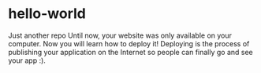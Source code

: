 # hello-world
Just another repo
Until now, your website was only available on your computer. Now you will learn how to deploy it! Deploying is the process of publishing your application on the Internet so people can finally go and see your app :).
